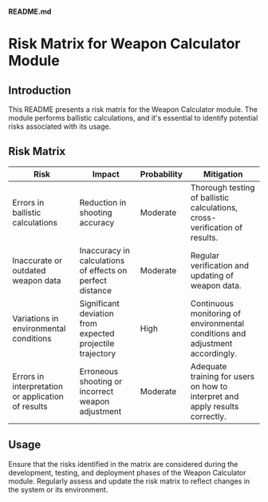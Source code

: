 **README.md**

# Risk Matrix for Weapon Calculator Module

## Introduction
This README presents a risk matrix for the Weapon Calculator module. The module performs ballistic calculations, and it's essential to identify potential risks associated with its usage. 

## Risk Matrix

| Risk                                                  | Impact                                                                  | Probability                                                             | Mitigation                                                                                         |
|-------------------------------------------------------|--------------------------------------------------------------------------|--------------------------------------------------------------------------|----------------------------------------------------------------------------------------------------|
| Errors in ballistic calculations                      | Reduction in shooting accuracy                                           | Moderate                                                                 | Thorough testing of ballistic calculations, cross-verification of results.                           |
| Inaccurate or outdated weapon data                    | Inaccuracy in calculations of effects on perfect distance                | Moderate                                                                 | Regular verification and updating of weapon data.                                                     |
| Variations in environmental conditions                | Significant deviation from expected projectile trajectory               | High                                                                     | Continuous monitoring of environmental conditions and adjustment accordingly.                         |
| Errors in interpretation or application of results   | Erroneous shooting or incorrect weapon adjustment                       | Moderate                                                                     | Adequate training for users on how to interpret and apply results correctly.                          |

## Usage
Ensure that the risks identified in the matrix are considered during the development, testing, and deployment phases of the Weapon Calculator module. Regularly assess and update the risk matrix to reflect changes in the system or its environment.
